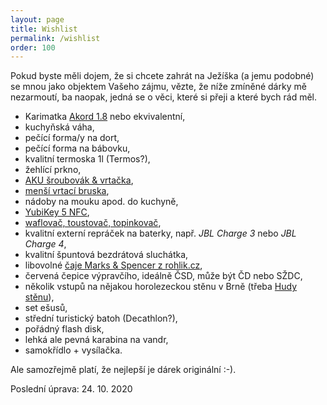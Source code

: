 ```yaml
---
layout: page
title: Wishlist
permalink: /wishlist
order: 100
---
```


Pokud byste měli dojem, že si chcete zahrát na Ježíška (a jemu podobné) se mnou
jako objektem Vašeho zájmu, vězte, že níže zmíněné dárky mě nezarmoutí, ba
naopak, jedná se o věci, které si přeji a které bych rád měl.

 * Karimatka [Akord 1.8](https://www.huskycz.cz/karimatky-economy-akord-1-8-modra) nebo ekvivalentní,
 * kuchyňská váha,
 * pečící forma/y na dort,
 * pečící forma na bábovku,
 * kvalitní termoska 1l (Termos?),
 * žehlící prkno,
 * [AKU šroubovák & vrtačka](https://www.lidl-shop.cz/PARKSIDE-Aku-vrtaci-sroubovak-PABS-20-Li-D5-2x-2-Ah/p100302480),
 * [menší vrtací bruska](https://www.naradiprofesional.cz/206279-proxxon-28472-presna-vrtaci-bruska-fbs-240-e),
 * nádoby na mouku apod. do kuchyně,
 * [YubiKey 5 NFC](https://www.yubico.com/cz/product/yubikey-5-nfc/),
 * [waflovač, toustovač, topinkovač](https://www.alza.cz/eta-sorento-3151-90010-d4624335.htm),
 * kvalitní externí repráček na baterky, např. *JBL Charge 3* nebo *JBL Charge 4*,
 * kvalitní špuntová bezdrátová sluchátka,
 * libovolné [čaje Marks & Spencer z rohlik.cz](https://www.rohlik.cz/c300108007-caj/znacka/marks-spencer),
 * červená čepice výpravčího, ideálně ČSD, může být ČD nebo SŽDC,
 * několik vstupů na nějakou horolezeckou stěnu v Brně (třeba
   [Hudy stěnu](http://www.hudysteny.cz/brno/cenik/vstupne-a-permanentky)),
 * set ešusů,
 * střední turistický batoh (Decathlon?),
 * pořádný flash disk,
 * lehká ale pevná karabina na vandr,
 * samokřídlo + vysílačka.

Ale samozřejmě platí, že nejlepší je dárek originální :-).

Poslední úprava: 24. 10. 2020
